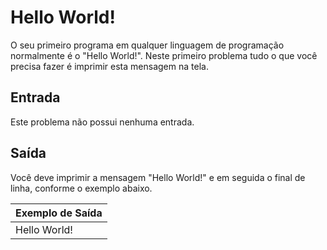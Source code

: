 # Hello World!

O seu primeiro programa em qualquer linguagem de programação normalmente é o "Hello World!". Neste primeiro problema tudo o que você precisa fazer é imprimir esta mensagem na tela.

## Entrada

Este problema não possui nenhuma entrada.

## Saída

Você deve imprimir a mensagem "Hello World!" e em seguida o final de linha, conforme o exemplo abaixo.

|Exemplo de Saída|
|----------------|
|  Hello World!  |
